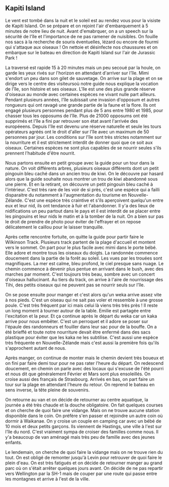 ## Kapiti Island

Le vent est tombé dans la nuit et le soleil est au rendez vous pour la visiste de Kapiti Island. On se prépare et on rejoint l'air d'embarquement à 5 minutes de notre lieu de nuit. Avant d'emabrquer, on a un speech sur la sécurité de l'île et l'importance de ne pas ramener de nuisibles. On fouille nos sacs à la recherche de souris éventuelles, lézard ou encore de fourmi qui s'attaque aux oiseaux ! On nettoie et désinfecte nos chaussures et on embarque sur le bateau en direction de Kapiti Island sur l'air de Jurassic Park !

La traversé est rapide 15 à 20 minutes mais un peu secoué par la houle, on garde les yeux rivés sur l'horizon en attendant d'arriver sur l'île. Mimi s'endort un peu dans son gilet de sauvetage. On arrive sur la plage et on se dirige vers le centre des visiteursoù notre guide nous explique la vocation de l'île, son histoire et ses oiseaux.
L'île est une des plus grande réserve d'oiseaux au monde avec certaines espèces ne vivant nulle part ailleurs. Pendant plusieurs années, l'île subissait une invasion d'opposum et autres rongueurs qui ont ravagé une grande partie de la faune et la flore. Ils ont engagé plusieurs personnes pendant plus de 5 ans entre 1980 et 1985, pour chasser tous les opposums de l'île. Plus de 21000 opposums ont été supprimés et l'île a fini par retrouver son état avant l'arrivée des européeens. Depuis l'île est devenu une réserve naturelle et seule les tours opérateurs agréés ont le droit d'aller sur l'île avec un maximum de 50 personnes par jour. Les conditions sur l'île sont très strictes notamment sur la nourriture et il est strictement interdit de donner quoi que ce soit aux oiseaux. Certaines espèces ne sont plus capables de se nourrir seules s'ils prennent l'habitude d'être nourrit.

Nous partons ensuite en petit groupe avec la guide pour un tour dans la nature. On voit différents arbres, plusieurs oiseaux différents dont un petit pingouin bleu caché dans un ancien trou de kiwi. On le découvre par hasard alors que la guide souhaite nous montrer un trou de kiwi abandonné sous une pierre. Et en la retirant, on découvre un petit pingouin bleu caché à l'intérieur. C'est très rare de les voir de si près, c'est une espéce qui a failli disparaitre du notamment à l'augmentation du tourisme en Nouvelle-Zélande. C'est une espèce très craintive et s'ils aperçoivent quelqu'un entre eux et leur nid, ils ont tendance à fuir et l'abandonner. Il y'a des lieux de nidifications un peu partout dans le pays et il est interdit de se placer entre les pingouins et leur nids le matin et à la tomber de la nuit. On a bien sur pas le droit de prendre de photo pour éviter de l'effrayer et on repose délicatement le caillou pour le laisser tranquille.

Après cette rencontre fortuite, on quitte la guide pour partir faire le Wilkinson Track. Plusieurs track partent de la plage d'accueil et montent vers le sommet. On part pour le plus facile avec mimi dans le porte bébé. Elle adore et montre tous les oiseaux du doigts. La randonnée commence doucement dans la partie de la forêt au soleil. Les vues par les trouées sont magnifiques. La mer est calme, bleu profond, le ciel presque sans nuage. Le chemin commence à devenir plus pentue en arrivant dans le bush, avec des marches par moment. C'est toujours très beau, sombre avec un concert d'oiseaux hallucinant. Au tiers du track, on arrive à l'aire de nourrissage des Tihi, des petits oiseaux qui ne peuvent pas se nourrir seuls sur l'île.

On se pose ensuite pour manger et c'est alors qu'un weka arrive assez vite à nos pieds. C'est un oiseau qui ne sait pas voler et ressemble à une grosse poule. C'est très fréquent par ici mais celui là viens très très près ! Il reste un long moment à tourner autour de la table. Emilie est partagée entre l'excitation et la peur. Et ça continue après le départ du weka car un kaka arrive pour nous embêter. C'est un perroquet et il adore se poser sur l'épaule des randonneurs et fouiller dans leur sac pour de la bouffe. On a été brieffé et toute notre nourriture devait être enfermé dans des sacs plastique pour éviter que les kaka ne les subtilise. C'est aussi une espèce très fréquente en Nouvelle-Zélande mais c'est aussi la première fois qu'ils s'approchent autant de nous.

Après manger, on continue de monter mais le chemin devient très boueux et on fini par faire demi tour pour ne pas rater l'heure du départ. On redescend doucement, en chemin on parle avec des locaux qui s'excuse de l'été pourri et nous dit que généralement Février et Mars sont plus ensoleillés. On croise aussi des français de Strasbourg. Arrivés en bas, on part faire un tour sur la plage en attendant l'heure du retour. On reprend le bateau en sens inverse, la tête pleine de souvenirs.

On retourne au van et on décide de retourner au centre aquatique, la journée a été très chaude et la douche obligatoire. On fait quelques courses et on cherche de quoi faire une vidange. Mais on ne trouve aucune station disponible dans le coin. On préfère s'en passer et rejoindre un autre coin où dormir à Waikanae. On y croise un couple en camping car avec un bébé de 10 mois et deux petits garçons. Ils viennent de Hastings, une ville à l'est sur l'île du nord. C'est vraiment sympa de croiser des familles comme nous. Il y'a beaucoup de van aménagé mais très peu de famille avec des jeunes enfants.

Le lendemain, on cherche de quoi faire la vidange mais on ne trouve rien du tout. On est obligé de remonter jusqu'à Levin pour retrouver de quoi faire le plein d'eau. On est très fatigués et on décide de retourner manger au grand parc où on s'était arrêter quelques jours avant. On décide de ne pas repartir vers Wellington par la SH-1 mais de couper par une route qui passe entre les montagnes et arrive à l'est de la ville.
